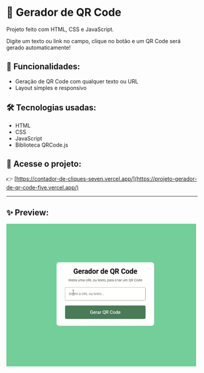 # 💠 Gerador de QR Code

Projeto feito com HTML, CSS e JavaScript.

Digite um texto ou link no campo, clique no botão e um QR Code será gerado automaticamente!

## 🚀 Funcionalidades:

- Geração de QR Code com qualquer texto ou URL
- Layout simples e responsivo

## 🛠️ Tecnologias usadas:

- HTML
- CSS
- JavaScript
- Biblioteca QRCode.js

## 🔗 Acesse o projeto:

👉 [https://contador-de-cliques-seven.vercel.app/](https://projeto-gerador-de-qr-code-five.vercel.app/)

---

## ✨ Preview:

<img src="./demo.gif" alt="Demonstração do projeto" width="500">
